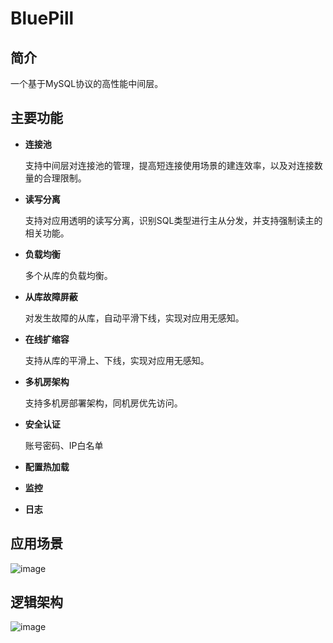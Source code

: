 # BluePill
## 简介
一个基于MySQL协议的高性能中间层。

## 主要功能
* **连接池**

    支持中间层对连接池的管理，提高短连接使用场景的建连效率，以及对连接数量的合理限制。

* **读写分离**

    支持对应用透明的读写分离，识别SQL类型进行主从分发，并支持强制读主的相关功能。

* **负载均衡**

    多个从库的负载均衡。

* **从库故障屏蔽**

    对发生故障的从库，自动平滑下线，实现对应用无感知。

* **在线扩缩容**

    支持从库的平滑上、下线，实现对应用无感知。

* **多机房架构**

    支持多机房部署架构，同机房优先访问。

* **安全认证**

    账号密码、IP白名单

* **配置热加载**
* **监控**
* **日志**


## 应用场景
![image](https://user-images.githubusercontent.com/21175995/112304342-57469480-8cd8-11eb-8afd-2cb2e7a5a5c9.png)

## 逻辑架构
![image](https://user-images.githubusercontent.com/21175995/112304363-5b72b200-8cd8-11eb-9e0c-a3136de5f998.png)


